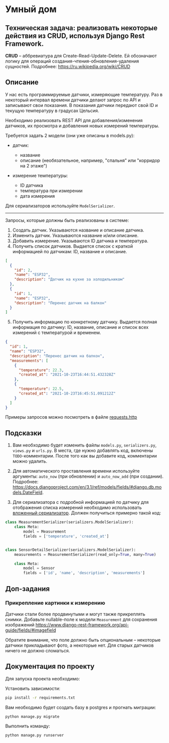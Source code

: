 # Умный дом

## Техническая задача: реализовать некоторые действия из CRUD, используя Django Rest Framework.

**CRUD** – аббревиатура для Create-Read-Update-Delete. Ей обозначают логику для операций создания-чтения-обновления-удаления сущностей. Подробнее: https://ru.wikipedia.org/wiki/CRUD

## Описание

У нас есть программируемые датчики, измеряющие температуру. Раз в некоторый интервал времени датчики делают запрос по API и записывают свои показания. В показания датчики передают свой ID и текущую температуру в градусах Цельсия.

Необходимо реализовать REST API для добавления/изменения датчиков, их просмотра и добавления новых измерений температуры.

Требуется задать 2 модели (они уже описаны в models.py):

- датчик:

  - название
  - описание (необязательное, например, "спальня" или "корридор на 2 этаже")

- измерение температуры:

  - ID датчика
  - температура при измерении
  - дата измерения

Для сериализаторов используйте `ModelSerializer`.

---

Запросы, которые должны быть реализованы в системе:

1. Создать датчик. Указываются название и описание датчика.
2. Изменить датчик. Указываются название и/или описание.
3. Добавить измерение. Указываются ID датчика и температура.
4. Получить список датчиков. Выдается список с краткой информацией по датчикам: ID, название и описание.

```json
[
  {
    "id": 2,
    "name": "ESP32",
    "description": "Датчик на кухне за холодильником"
  },
  {
    "id": 1,
    "name": "ESP32",
    "description": "Перенес датчик на балкон"
  }
]
```

5. Получить информацию по конкретному датчику. Выдается полная информация по датчику: ID, название, описание и список всех измерений с температурой и временем.

```json
{
  "id": 1,
  "name": "ESP32",
  "description": "Перенес датчик на балкон",
  "measurements": [
    {
      "temperature": 22.3,
      "created_at": "2021-10-23T16:44:51.432328Z"
    },
    {
      "temperature": 22.5,
      "created_at": "2021-10-23T16:45:51.091212Z"
    }
  ]
}
```

Примеры запросов можно посмотреть в файле [requests.http](./requests.http)

## Подсказки

1. Вам необходимо будет изменить файлы `models.py`, `serializers.py`, `views.py` и `urls.py`. В места, где нужно добавлять код, включены `TODO`-комментарии. После того как вы добавите код, комментарии можно удалить.

2. Для автоматического проставления времени используйте аргументы: `auto_now` (при обновлении) и `auto_now_add` (при создании). Подробнее: https://docs.djangoproject.com/en/3.1/ref/models/fields/#django.db.models.DateField.

3. Для сериализатора с подробной информацией по датчику для отображения списка измерений необходимо использовать [вложенный сериализатор](https://www.django-rest-framework.org/api-guide/serializers/#dealing-with-nested-objects). Должен получиться примерно такой код:

```python
class MeasurementSerializer(serializers.ModelSerializer):
    class Meta:
        model = Measurement
        fields = ['temperature', 'created_at']


class SensorDetailSerializer(serializers.ModelSerializer):
    measurements = MeasurementSerializer(read_only=True, many=True)

    class Meta:
        model = Sensor
        fields = ['id', 'name', 'description', 'measurements']
```

## Доп-задания

### Прикрепление картинки к измерению

Датчики стали более продвинутыми и могут также прикреплять снимки. Добавьте nullable-поле к модели `Measurement` для сохранения изображений https://www.django-rest-framework.org/api-guide/fields/#imagefield

Обратите внимание, что поле должно быть опциональным – некоторые датчики прикладывают фото, а некоторые нет. Для старых датчиков ничего не должно сломаться.

## Документация по проекту

Для запуска проекта необходимо:

Установить зависимости:

```bash
pip install -r requirements.txt
```

Вам необходимо будет создать базу в postgres и прогнать миграции:

```base
python manage.py migrate
```

Выполнить команду:

```bash
python manage.py runserver
```
